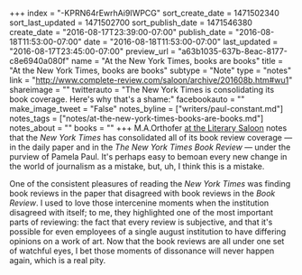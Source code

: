 +++
index = "-KPRN64rEwrhAi9IWPCG"
sort_create_date = 1471502340
sort_last_updated = 1471502700
sort_publish_date = 1471546380
create_date = "2016-08-17T23:39:00-07:00"
publish_date = "2016-08-18T11:53:00-07:00"
date = "2016-08-18T11:53:00-07:00"
last_updated = "2016-08-17T23:45:00-07:00"
preview_url = "a63b1035-637b-8eac-8177-c8e6940a080f"
name = "At the New York Times, books are books"
title = "At the New York Times, books are books"
subtype = "Note"
type = "notes"
link = "http://www.complete-review.com/saloon/archive/201608b.htm#wu1"
shareimage = ""
twitterauto = "The New York Times is consolidating its book coverage. Here's why that's a shame:"
facebookauto = ""
make_image_tweet = "False"
notes_byline = ["writers/paul-constant.md"]
notes_tags = ["notes/at-the-new-york-times-books-are-books.md"]
notes_about = ""
books = ""
+++
M.A.Orthofer [at the Literary Saloon](http://www.complete-review.com/saloon/archive/201608b.htm#wu1) notes that the *New York Times* has consolidated all of its book review coverage — in the daily paper and in the *The New York Times Book Review* — under the purview of Pamela Paul. It's perhaps easy to bemoan every new change in the world of journalism as a mistake, but, uh, I think this is a mistake. 

One of the consistent pleasures of reading the *New York Times* was finding book reviews in the paper that disagreed with book reviews in the *Book Review*. I used to love those intercenine moments when the institution disagreed with itself; to me, they highlighted one of the most important parts of reviewing: the fact that every review is subjective, and that it's possible for even employees of a single august institution to have differing opinions on a work of art. Now that the book reviews are all under one set of watchful eyes, I bet those moments of dissonance will never happen again, which is a real pity.